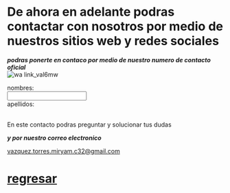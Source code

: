    
   # De ahora en adelante podras contactar con nosotros por medio de nuestros sitios web y redes sociales   

***podras ponerte en contaco por medio de nuestro numero de contacto oficial***   
![wa link_val6mw](https://user-images.githubusercontent.com/99847355/158484567-17232bd0-7f31-4f21-94d9-e9925dc05545.png)   

<form>
 <label for="name">nombres:</label><br>
 <input tipe="text" id="name" name="name" valve= "tus nombres"><br>
 <label for="lname">apellidos:</label><br>
 <imput tipe="text" id="lname" name="lname" valve= "apellidos"><br>
</form>
   
   En este contacto podras preguntar y solucionar tus dudas
 
 ***y por nuestro correo electronico***   
 
 vazquez.torres.miryam.c32@gmail.com   

# [regresar](./index.md)
